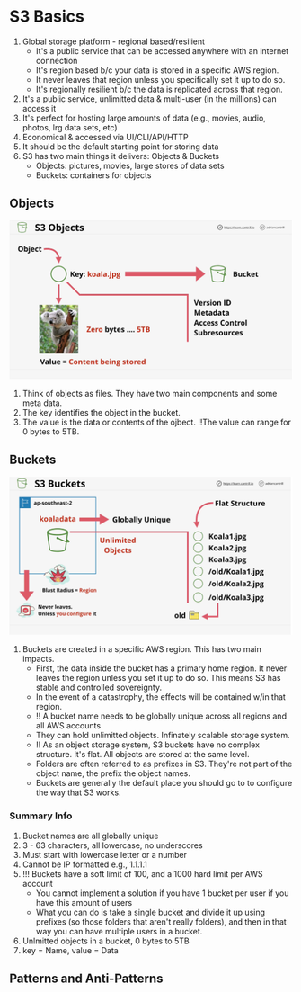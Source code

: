 # S3 Basics
1. Global storage platform - regional based/resilient     
    * It's a public service that can be accessed anywhere with an internet connection
    * It's region based b/c your data is stored in a specific AWS region.
    * It never leaves that region unless you specifically set it up to do so.
    * It's regionally resilient b/c the data is replicated across that region.
2. It's a public service, unlimitted data & multi-user (in the millions) can access it
3. It's perfect for hosting large amounts of data (e.g., movies, audio, photos, lrg data sets, etc)
4. Economical & accessed via UI/CLI/API/HTTP
5. It should be the default starting point for storing data
6. S3 has two main things it delivers: Objects & Buckets
    * Objects: pictures, movies, large stores of data sets
    * Buckets: containers for objects

## Objects
 ![s3_01](../assets/s3_01.png)
 1. Think of objects as files. They have two main components and some meta data.
 2. The key identifies the object in the bucket. 
 3. The value is the data or contents of the ojbect. !!The value can range for 0 bytes to 5TB.

 ## Buckets
 ![s3_02](../assets/s3_02.png)
 1. Buckets are created in a specific AWS region.  This has two main impacts.
    * First, the data inside the bucket has a primary home region.  It never leaves the region unless you set it up to do so.  This means S3 has stable and controlled sovereignty. 
    * In the event of a catastrophy, the effects will be contained w/in that region.
    * !! A bucket name needs to be globally unique across all regions and all AWS accounts
    * They can hold unlimitted objects.  Infinately scalable storage system.
    * !! As an object storage system, S3 buckets have no complex structure. It's flat.  All objects are stored at the same level.
    * Folders are often referred to as prefixes in S3. They're not part of the object name, the prefix the object names.
    * Buckets are generally the default place you should go to to configure the way that S3 works.

### Summary Info
1. Bucket names are all globally unique
2. 3 - 63 characters, all lowercase, no underscores
3. Must start with lowercase letter or a number
4. Cannot be IP formatted e.g., 1.1.1.1
5. !!! Buckets have a soft limit of 100, and a 1000 hard limit per AWS account
    * You cannot implement a solution if you have 1 bucket per user if you have this amount of users
    * What you can do is take a single bucket and divide it up using prefixes (so those folders that aren't really folders), and then in that way you can have multiple users in a bucket.
6. Unlmitted objects in a bucket, 0 bytes to 5TB
7. key = Name, value = Data

## Patterns and Anti-Patterns

